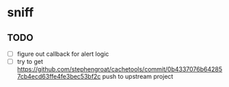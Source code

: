 # sniff

## TODO

- [ ] figure out callback for alert logic
- [ ] try to get https://github.com/stephengroat/cachetools/commit/0b4337076b642857cb4ecd63ffe4fe3bec53bf2c push to upstream project
